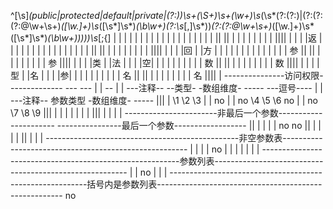




^[\s]*(public|protected|default|private|(?:))\s+(\S+)\s+(\w+)\s*\(\s*(?:(?:)|(?:(?:(?:@\w+\s+)*([\w\.]+)\s*(\[\s*\]\s*)*(\b\w+)(?:\s*[,]\s*))*(?:(?:@\w+\s+)*([\w\.]+)\s*(\[\s*\]\s*)*(\b\w+))))\)\s*[;{]
      |                                     |   |   |   |   |    |   |  |  | |  |  |         | |       |   |          | |     ||           || |  |         | |       |   |          | |     |||| |
      |                                     |   |返 |   |   |    |   |  |  | |  |  |         | |       |   |          | |     ||           || |  |         | |       |   |          | |     |||| |
      |                                     |   |回 |   |方 |    |   |  |  | |  |  |         | |       |   |          | | 参  ||           || |  |         | |       |   |          | | 参  |||| |
      |                                     |   |类 |   |法 |    |   |  |空| |  |  |         | |       |   |          | | 数  ||           || |  |         | |       |   |          | | 数  |||| |
      |                                     |   |型 |   |名 |    |   |  |参| |  |  |         | |       |   |          | | 名  ||           || |  |         | |       |   |          | | 名  |||| |
       ---------------访问权限--------------     ---     ---     |   |   --  |  |   ---注释--   --类型-     -数组维度-   -----  ---逗号---- | |   ---注释--  参数类型     -数组维度-   ----- ||| |
                         \1                      \2      \3      |   |   no  |  |       no         \4           \5        \6        no      | |       no        \7            \8        \9   ||| |
                                                                 |   |       |  |                                                           | |                                              ||| |
                                                                 |   |       |   -----------------------非最后一个参数----------------------   ----------------最后一个参数------------------ || |
                                                                 |   |       |                                no                                                    no                        || |
                                                                 |   |       |                                                                                                                || |
                                                                 |   |        ------------------------------------------------非空参数表------------------------------------------------------ | |
                                                                 |   |                                                            no                                                           | |
                                                                 |   |                                                                                                                         | |
                                                                 |    ---------------------------------------------------------参数列表--------------------------------------------------------  |
                                                                 |                                                                no                                                             |
                                                                 |                                                                                                                               |
                                                                  ---------------------------------------------------------括号内是参数列表------------------------------------------------------ 
                                                                                                                                  no
